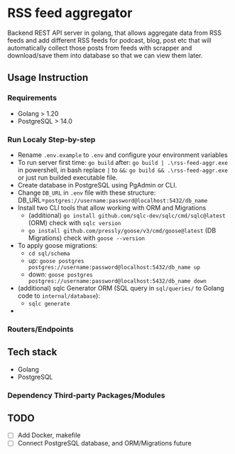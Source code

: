 # RSS feed aggregator

Backend REST API server in golang, that allows aggregate data from RSS feeds and add different RSS feeds for podcast, blog, post etc that will automatically collect those posts from feeds with scrapper and download/save them into database so that we can view them later.

## Usage Instruction

### Requirements

- Golang > 1.20
- PostgreSQL > 14.0

### Run Localy Step-by-step

- Rename `.env.example` to `.env` and configure your environment variables
- To run server first time: `go build` after: `go build | .\rss-feed-aggr.exe` in powershell, in bash replace `|` to `&&`: `go build && .\rss-feed-aggr.exe` or just run builded executable file.
- Create database in PostgreSQL using PgAdmin or CLI.
- Change `DB_URL` in `.env` file with these structure: DB_URL=`postgres://username:password@localhost:5432/db_name`
- Install two CLI tools that allow working with ORM and Migrations
    - (additional) `go install github.com/sqlc-dev/sqlc/cmd/sqlc@latest` (ORM) check with `sqlc version`
    - `go install github.com/pressly/goose/v3/cmd/goose@latest` (DB Migrations) check with `goose --version`
- To apply goose migrations:
    - `cd sql/schema`
    - up: `goose postgres postgres://username:password@localhost:5432/db_name up`
    - down: `goose postgres postgres://username:password@localhost:5432/db_name down`
- (additional) sqlc Generator ORM (SQL query in `sql/queries/` to Golang code to `internal/database`):
    - `sqlc generate`
- 

### Routers/Endpoints

## Tech stack

- Golang
- PostgreSQL

### Dependency Third-party Packages/Modules

## TODO

- [ ] Add Docker, makefile
- [ ] Connect PostgreSQL database, and ORM/Migrations future
